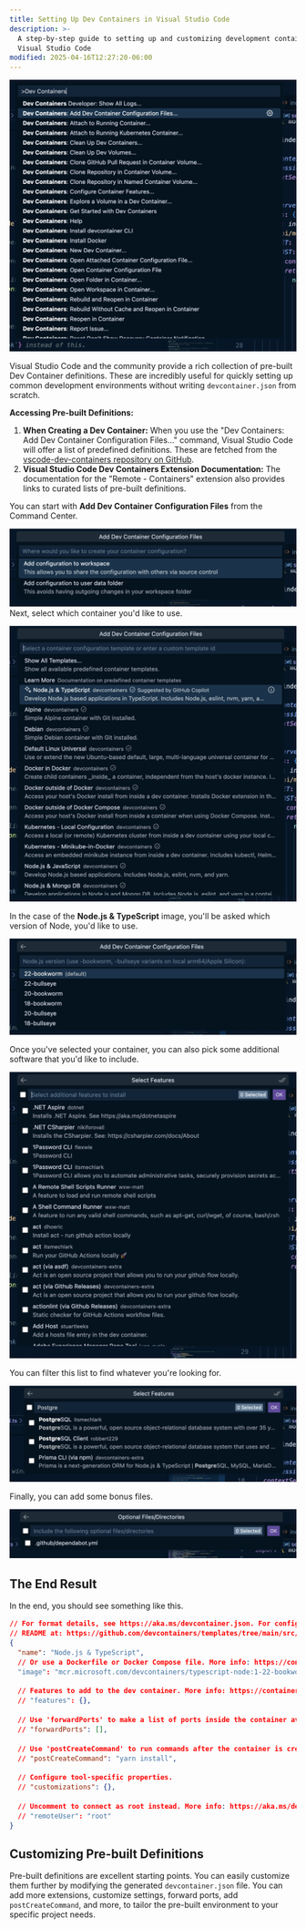 ```yaml
---
title: Setting Up Dev Containers in Visual Studio Code
description: >-
  A step-by-step guide to setting up and customizing development containers in
  Visual Studio Code
modified: 2025-04-16T12:27:20-06:00
---
```


![Setting up Dev Containers](assets/set-up-dev-containers-vscode.png)

Visual Studio Code and the community provide a rich collection of pre-built Dev Container definitions. These are incredibly useful for quickly setting up common development environments without writing `devcontainer.json` from scratch.

**Accessing Pre-built Definitions:**

1. **When Creating a Dev Container:** When you use the "Dev Containers: Add Dev Container Configuration Files…" command, Visual Studio Code will offer a list of predefined definitions. These are fetched from the [vscode-dev-containers repository on GitHub](https://www.google.com/url?sa=E&source=gmail&q=https://github.com/devcontainers/templates&authuser=1).
2. **Visual Studio Code Dev Containers Extension Documentation:** The documentation for the "Remote - Containers" extension also provides links to curated lists of pre-built definitions.

You can start with **Add Dev Container Configuration Files** from the Command Center.

![Visual Studio Code interface showing the Dev Containers command location](assets/dev-containers-location.png)
Next, select which container you'd like to use.

![Dialog for selecting a prebuilt container configuration](assets/dev-containers-select-prebuilt-container.png)

In the case of the **Node.js & TypeScript** image, you'll be asked which version of Node, you'd like to use.

![Dialog for selecting Node.js version for the container](assets/dev-containers-select-version-of-node.png)

Once you've selected your container, you can also pick some additional software that you'd like to include.

![Dialog for selecting additional features for the dev container](assets/dev-containers-select-features.png)

You can filter this list to find whatever you're looking for.

![Filtered list of dev container features](assets/dev-containers-select-features-filtered.png)

Finally, you can add some bonus files.

![Dialog for selecting optional configuration files](assets/dev-containers-optional-files.png)

## The End Result

In the end, you should see something like this.

```json
// For format details, see https://aka.ms/devcontainer.json. For config options, see the
// README at: https://github.com/devcontainers/templates/tree/main/src/typescript-node
{
  "name": "Node.js & TypeScript",
  // Or use a Dockerfile or Docker Compose file. More info: https://containers.dev/guide/dockerfile
  "image": "mcr.microsoft.com/devcontainers/typescript-node:1-22-bookworm"

  // Features to add to the dev container. More info: https://containers.dev/features.
  // "features": {},

  // Use 'forwardPorts' to make a list of ports inside the container available locally.
  // "forwardPorts": [],

  // Use 'postCreateCommand' to run commands after the container is created.
  // "postCreateCommand": "yarn install",

  // Configure tool-specific properties.
  // "customizations": {},

  // Uncomment to connect as root instead. More info: https://aka.ms/dev-containers-non-root.
  // "remoteUser": "root"
}
```

## Customizing Pre-built Definitions

Pre-built definitions are excellent starting points. You can easily customize them further by modifying the generated `devcontainer.json` file. You can add more extensions, customize settings, forward ports, add `postCreateCommand`, and more, to tailor the pre-built environment to your specific project needs.
